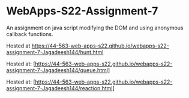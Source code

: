 # WebApps-S22-Assignment-7

An assignment on java script modifying the DOM and using anonymous callback functions.

Hosted at <https://44-563-web-apps-s22.github.io/webapps-s22-assignment-7-Jagadeesh144/hunt.html>

Hosted at: [https://44-563-web-apps-s22.github.io/webapps-s22-assignment-7-Jagadeesh144/queue.html]

Hosted at: [https://44-563-web-apps-s22.github.io/webapps-s22-assignment-7-Jagadeesh144/reaction.html]